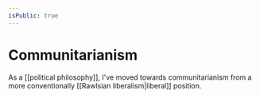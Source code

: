 ```yaml
---
isPublic: true
---
```


# Communitarianism

As a [[political philosophy]], I've moved towards communitarianism from a more conventionally [[Rawlsian liberalism|liberal]] position.